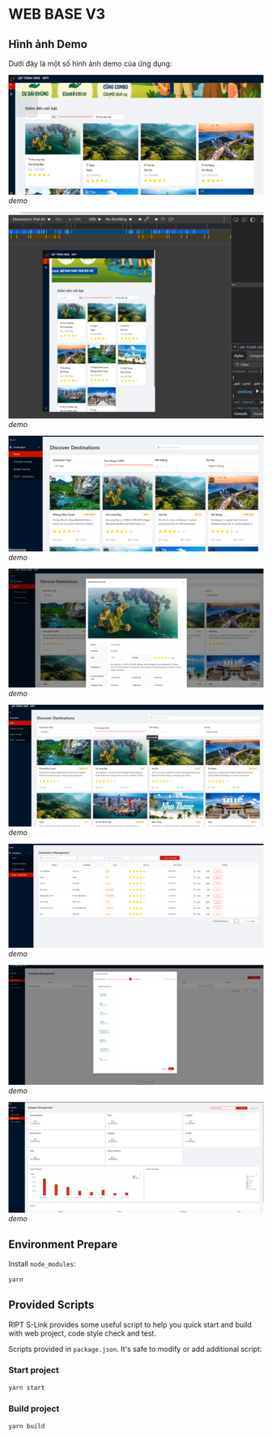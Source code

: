 # WEB BASE V3

## Hình ảnh Demo

Dưới đây là một số hình ảnh demo của ứng dụng:

![Image 1](./public/img/image1.png)
*demo*

![Image 2](./public/img/image2.png)
*demo*

![Image 3](./public/img/image3.png)
*demo*

![Image 4](./public/img/image4.png)
*demo*

![Image 5](./public/img/image5.png)
*demo*

![Image 6](./public/img/image6.png)
*demo*

![Image 7](./public/img/image7.png)
*demo*

![Image 8](./public/img/image8.png)
*demo*

## Environment Prepare

Install `node_modules`:

```bash
yarn
```

## Provided Scripts

RIPT S-Link provides some useful script to help you quick start and build with web project, code style check and test.

Scripts provided in `package.json`. It's safe to modify or add additional script:

### Start project

```bash
yarn start
```

### Build project

```bash
yarn build
